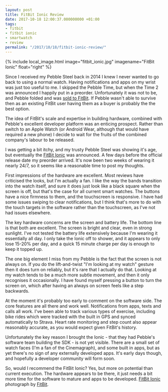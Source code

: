 ```yaml
---
layout: post
title: FitBit Ionic Review
date: 2017-10-18 12:00:37.000000000 +01:00
tags:
- fitbit
- fitbit ionic
- smartwatch
- review
permalink: "/2017/10/18/fitbit-ionic-review/"
---
```

{% include local_image.html image="fitbit_ionic.jpg" imagename="FitBit Ionic" float="right" %}

Since I received my Pebble Steel back in 2014 I knew I never wanted to go back to using a normal watch.
Having notifications and apps on my wrist was just too useful to me. I skipped the Pebble Time, but when the
Time 2 was announced I happily put in a preorder. Unfortunately it was not to be, and Pebble folded and was
[sold to FitBit](https://www.wired.com/2016/12/the-inside-story-behind-pebbles-demise/). If Pebble
wasn't able to survive then as an existing FitBit user having them as a buyer is probably the the best
option.

The idea of FitBit's scale and expertise in building hardware, combined with Pebble's excellent developer
platform was an enticing prospect. Rather than switch to an Apple Watch (or Android Wear, although that would
have required a new phone) I decide to wait for the fruits of the combined company's labour to be released.

I was getting a bit itchy, and my trusty Pebble Steel was showing it's age, but eventually the
[FitBit Ionic](http://amzn.to/2kGNE3m) was announced. A few days before the official release date my
preorder arrived. It's now been two weeks of wearing it nearly 24/7, so it seems like a reasonable time to
post my thoughts.
<!--more-->

First impressions of the hardware are excellent. Most reviews have criticised the looks, but I'm actually a
fan. I like the way the bands transition into the watch itself, and sure it does just look like a black square
when the screen is off, but that's the case for all current smart watches. The buttons have a nice firmness to
them, and the touchscreen is responsive. I have had some issues swiping to clear notifications, but I think
that's more to do with the touch targets in the software rather than the touchscreen, as I've not had issues
elsewhere.

The key hardware concerns are the screen and battery life. The bottom line is that both are excellent. The
screen is bright and clear, even in strong sunlight. I've not tested the battery life extensively because I'm
wearing it essentially all day. I only take the Ionic off to shower, and it appears to only lose 15-20% per
day, and a quick 15 minute charge per day is enough to keep it topped up.

The one big element I miss from my Pebble is the fact that the screen is not always on. If you do the
lift-and-twist "I'm looking at my watch" gesture then it does turn on reliably, but it's rare that I actually
do that. Looking at my watch tends to be a much more subtle movement, and then it only recognises it
occasionally. I have found myself pressing a button to turn the screen on, which after having an always on
screen feels like a step backwards.

At the moment it's probably too early to comment on the software side. The core features are all there and
work well. Notifications from apps, texts and calls all work. I've been able to track various types of
exercise, including bike rides which were tracked with the built in GPS and synced automatically to Strava.
Heart rate monitoring and step count also appear reasonably accurate, as you would expect given FitBit's
history.

Unfortunately the key reason I brought the Ionic - that they had Pebble's software team building the SDK - is
not yet visible. There are a small set of watch faces (I'm a fan of the Cinemagraph), and some built in apps,
but as yet there's no sign of any externally developed apps. It's early days though, and hopefully a developer
community will form soon.

So, would I recommend the FitBit Ionic? Yes, but more on potential than current execution. The hardware
appears to be there, it just needs a bit more time for the software to mature and apps to be developed.
[FitBit Ionic](https://investor.fitbit.com/press/press-kit/) photograph by [FitBit](http://www.fitbit.com).
